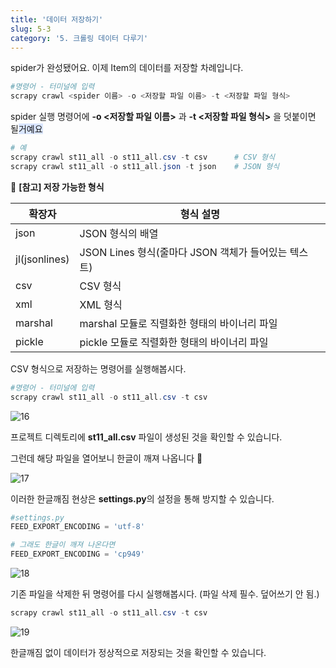 ```yaml
---
title: '데이터 저장하기'
slug: 5-3
category: '5. 크롤링 데이터 다루기'
---
```


spider가 완성됐어요. 이제 Item의 데이터를 저장할 차례입니다.

```powershell
#명령어 - 터미널에 입력
scrapy crawl <spider 이름> -o <저장할 파일 이름> -t <저장할 파일 형식>
```

spider 실행 명령어에 **-o <저장할 파일 이름>** 과 **-t <저장할 파일 형식>** 을 덧붙이면 될<span style="background-color:#D9E5FF">거예요</span>

```powershell
# 예
scrapy crawl st11_all -o st11_all.csv -t csv      # CSV 형식
scrapy crawl st11_all -o st11_all.json -t json    # JSON 형식
```

📖 **[참고] 저장 가능한 형식**

| 확장자        | 형식 설명                                           |
| ------------- | --------------------------------------------------- |
| json          | JSON 형식의 배열                                    |
| jl(jsonlines) | JSON Lines 형식(줄마다 JSON 객체가 들어있는 텍스트) |
| csv           | CSV 형식                                            |
| xml           | XML 형식                                            |
| marshal       | marshal 모듈로 직렬화한 형태의 바이너리 파일        |
| pickle        | pickle 모듈로 직렬화한 형태의 바이너리 파일         |

CSV 형식으로 저장하는 명령어를 실행해봅시다.

```powershell
#명령어 - 터미널에 입력
scrapy crawl st11_all -o st11_all.csv -t csv
```

![16](/scrapy/5-3/16.png)

프로젝트 디렉토리에 **st11_all.csv** 파일이 생성된 것을 확인할 수 있습니다.

그런데 해당 파일을 열어보니 한글이 깨져 나옵니다 🤖

![17](/scrapy/5-3/17.png)

이러한 한글깨짐 현상은 **settings.py**의 설정을 통해 방지할 수 있습니다.

```python
#settings.py
FEED_EXPORT_ENCODING = 'utf-8'

# 그래도 한글이 깨져 나온다면
FEED_EXPORT_ENCODING = 'cp949'
```

![18](/scrapy/5-3/18.png)

기존 파일을 삭제한 뒤 명령어를 다시 실행해봅시다. (파일 삭제 필수. 덮어쓰기 안 됨.)

```powershell
scrapy crawl st11_all -o st11_all.csv -t csv
```

![19](/scrapy/5-3/19.png)

한글깨짐 없이 데이터가 정상적으로 저장되는 것을 확인할 수 있습니다.
